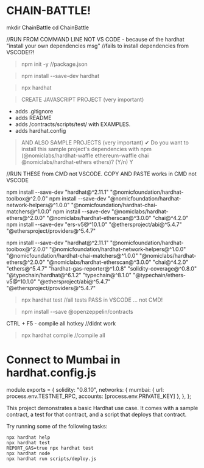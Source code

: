 # CHAIN-BATTLE!

mkdir ChainBattle
cd ChainBattle

//RUN FROM COMMAND LINE NOT VS CODE - because of the hardhat "install your own dependencies msg"
//fails to install dependencies from VSCODE!?!

>npm init -y  //package.json

>npm install --save-dev hardhat

>npx hardhat

> CREATE JAVASCRIPT PROJECT (very important)
- adds .gitignore
- adds README
- adds /contracts/scripts/test/ with EXAMPLES.
- adds hardhat.config

> AND ALSO SAMPLE PROJECTS (very important)
✔ Do you want to install this sample project's dependencies with npm (@nomiclabs/hardhat-waffle ethereum-waffle chai @nomiclabs/hardhat-ethers ethers)? (Y/n) Y

//RUN THESE from CMD not VSCODE. COPY AND PASTE works in CMD not VSCODE

npm install --save-dev "hardhat@^2.11.1" "@nomicfoundation/hardhat-toolbox@^2.0.0" 
npm install --save-dev "@nomicfoundation/hardhat-network-helpers@^1.0.0" "@nomicfoundation/hardhat-chai-matchers@^1.0.0"
npm install --save-dev "@nomiclabs/hardhat-ethers@^2.0.0" "@nomiclabs/hardhat-etherscan@^3.0.0" "chai@^4.2.0" 
npm install --save-dev "ers-v5@^10.1.0" "@ethersproject/abi@^5.4.7" "@ethersproject/providers@^5.4.7"

npm install --save-dev "hardhat@^2.11.1" "@nomicfoundation/hardhat-toolbox@^2.0.0" "@nomicfoundation/hardhat-network-helpers@^1.0.0" 
"@nomicfoundation/hardhat-chai-matchers@^1.0.0" "@nomiclabs/hardhat-ethers@^2.0.0" "@nomiclabs/hardhat-etherscan@^3.0.0" "chai@^4.2.0" 
"ethers@^5.4.7" "hardhat-gas-reporter@^1.0.8" "solidity-coverage@^0.8.0" "@typechain/hardhat@^6.1.2" "typechain@^8.1.0" "@typechain/ethers-v5@^10.1.0" "@ethersproject/abi@^5.4.7" "@ethersproject/providers@^5.4.7"

> npx hardhat test  //all tests PASS in VSCODE ... not CMD!

> npm install --save @openzeppelin/contracts

CTRL + F5 - compile all hotkey //didnt work

> npx hardhat compile  //compile all




# Connect to Mumbai in hardhat.config.js
module.exports = {
  solidity: "0.8.10",
  networks: {
    mumbai: {
      url: process.env.TESTNET_RPC,
      accounts: [process.env.PRIVATE_KEY]
    },
  },
};

This project demonstrates a basic Hardhat use case. It comes with a sample contract, a test for that contract, and a script that deploys that contract.

Try running some of the following tasks:

```shell
npx hardhat help
npx hardhat test
REPORT_GAS=true npx hardhat test
npx hardhat node
npx hardhat run scripts/deploy.js
```
